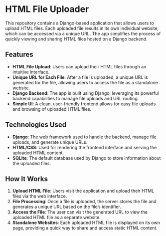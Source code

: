 

# HTML File Uploader

This repository contains a Django-based application that allows users to upload HTML files. Each uploaded file results in its own individual website, which can be accessed via a unique URL. The app simplifies the process of quickly viewing and sharing HTML files hosted on a Django backend.

## Features

- **HTML File Upload**: Users can upload their HTML files through an intuitive interface.
- **Unique URL for Each File**: After a file is uploaded, a unique URL is generated for the file, allowing users to access the file as a standalone website.
- **Django Backend**: The app is built using Django, leveraging its powerful backend capabilities to manage file uploads and URL routing.
- **Simple UI**: A clean, user-friendly frontend allows for easy file uploads and browsing of uploaded HTML files.

## Technologies Used

- **Django**: The web framework used to handle the backend, manage file uploads, and generate unique URLs.
- **HTML/CSS**: Used for rendering the frontend interface and serving the uploaded HTML content.
- **SQLite**: The default database used by Django to store information about the uploaded files.

## How It Works

1. **Upload HTML File**: Users visit the application and upload their HTML files via the web interface.
2. **File Processing**: Once a file is uploaded, the server stores the file and generates a unique URL based on the file’s identifier.
3. **Access the File**: The user can visit the generated URL to view the uploaded HTML file as a separate website.
4. **Standalone Websites**: Each uploaded HTML file is displayed on its own page, providing a quick way to share and access static HTML content.

